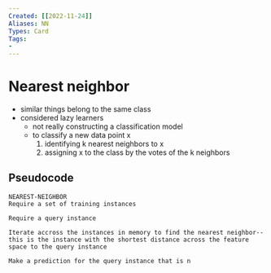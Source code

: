 ```yaml
---
Created: [[2022-11-24]]
Aliases: NN
Types: Card
Tags: 
- 
---
```

# Nearest neighbor
- similar things belong to the same class
- considered lazy learners
	- not really constructing a classification model
	- to classify a new data point x
	  1. identifying k nearest neighbors to x
	  2. assigning x to the class by the votes of the k neighbors

## Pseudocode
```Pseudocode
NEAREST-NEIGHBOR
Require a set of training instances

Require a query instance

Iterate accross the instances in memory to find the nearest neighbor--this is the instance with the shortest distance across the feature space to the query instance

Make a prediction for the query instance that is n
```
